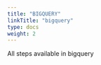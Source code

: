 ```yaml
---
title: "BIGQUERY"
linkTitle: "bigquery"
type: docs
weight: 2
---
```


All steps available in bigquery
